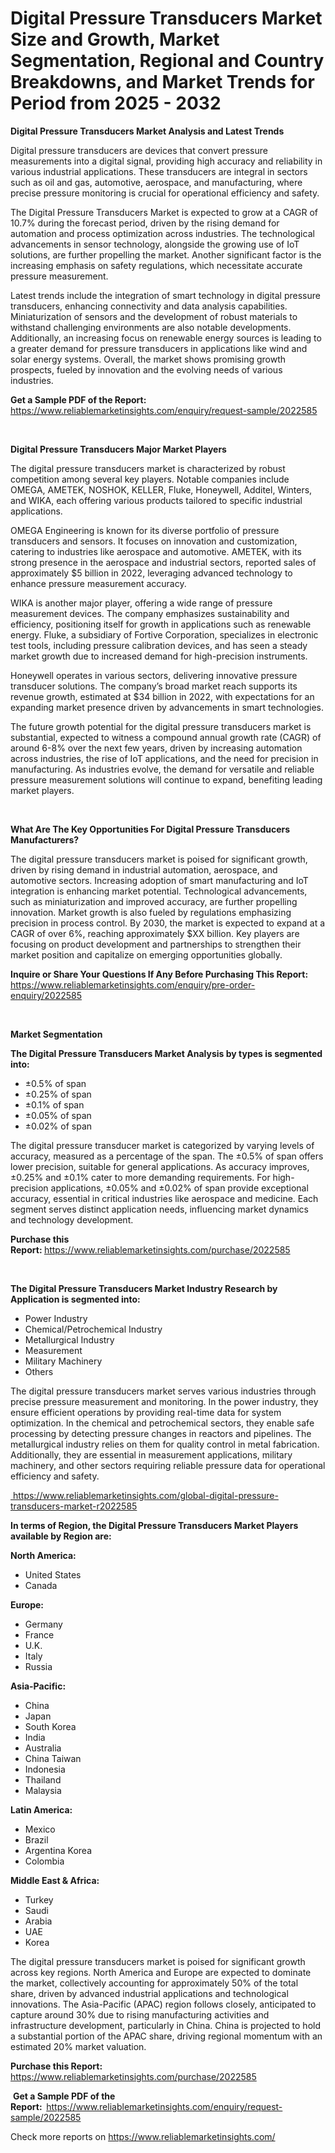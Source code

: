<p><h1>Digital Pressure Transducers Market Size and Growth, Market Segmentation, Regional and Country Breakdowns, and Market Trends for Period from 2025 -  2032</h1></p><p><strong>Digital Pressure Transducers Market Analysis and Latest Trends</strong></p>
<p><p>Digital pressure transducers are devices that convert pressure measurements into a digital signal, providing high accuracy and reliability in various industrial applications. These transducers are integral in sectors such as oil and gas, automotive, aerospace, and manufacturing, where precise pressure monitoring is crucial for operational efficiency and safety.</p><p>The Digital Pressure Transducers Market is expected to grow at a CAGR of 10.7% during the forecast period, driven by the rising demand for automation and process optimization across industries. The technological advancements in sensor technology, alongside the growing use of IoT solutions, are further propelling the market. Another significant factor is the increasing emphasis on safety regulations, which necessitate accurate pressure measurement.</p><p>Latest trends include the integration of smart technology in digital pressure transducers, enhancing connectivity and data analysis capabilities. Miniaturization of sensors and the development of robust materials to withstand challenging environments are also notable developments. Additionally, an increasing focus on renewable energy sources is leading to a greater demand for pressure transducers in applications like wind and solar energy systems. Overall, the market shows promising growth prospects, fueled by innovation and the evolving needs of various industries.</p></p>
<p><strong>Get a Sample PDF of the Report:&nbsp;</strong> <a href="https://www.reliablemarketinsights.com/enquiry/request-sample/2022585?utm_campaign=3260&utm_medium=2&utm_source=Github&utm_content=ia&utm_term=06042025&utm_id=digital-pressure-transducers">https://www.reliablemarketinsights.com/enquiry/request-sample/2022585</a></p>
<p>&nbsp;</p>
<p><strong>Digital Pressure Transducers Major Market Players</strong></p>
<p><p>The digital pressure transducers market is characterized by robust competition among several key players. Notable companies include OMEGA, AMETEK, NOSHOK, KELLER, Fluke, Honeywell, Additel, Winters, and WIKA, each offering various products tailored to specific industrial applications.</p><p>OMEGA Engineering is known for its diverse portfolio of pressure transducers and sensors. It focuses on innovation and customization, catering to industries like aerospace and automotive. AMETEK, with its strong presence in the aerospace and industrial sectors, reported sales of approximately $5 billion in 2022, leveraging advanced technology to enhance pressure measurement accuracy. </p><p>WIKA is another major player, offering a wide range of pressure measurement devices. The company emphasizes sustainability and efficiency, positioning itself for growth in applications such as renewable energy. Fluke, a subsidiary of Fortive Corporation, specializes in electronic test tools, including pressure calibration devices, and has seen a steady market growth due to increased demand for high-precision instruments.</p><p>Honeywell operates in various sectors, delivering innovative pressure transducer solutions. The company’s broad market reach supports its revenue growth, estimated at $34 billion in 2022, with expectations for an expanding market presence driven by advancements in smart technologies.</p><p>The future growth potential for the digital pressure transducers market is substantial, expected to witness a compound annual growth rate (CAGR) of around 6-8% over the next few years, driven by increasing automation across industries, the rise of IoT applications, and the need for precision in manufacturing. As industries evolve, the demand for versatile and reliable pressure measurement solutions will continue to expand, benefiting leading market players.</p></p>
<p>&nbsp;</p>
<p><strong>What Are The Key Opportunities For Digital Pressure Transducers Manufacturers?</strong></p>
<p><p>The digital pressure transducers market is poised for significant growth, driven by rising demand in industrial automation, aerospace, and automotive sectors. Increasing adoption of smart manufacturing and IoT integration is enhancing market potential. Technological advancements, such as miniaturization and improved accuracy, are further propelling innovation. Market growth is also fueled by regulations emphasizing precision in process control. By 2030, the market is expected to expand at a CAGR of over 6%, reaching approximately $XX billion. Key players are focusing on product development and partnerships to strengthen their market position and capitalize on emerging opportunities globally.</p></p>
<p><strong>Inquire or Share Your Questions If Any Before Purchasing This Report:</strong> <a href="https://www.reliablemarketinsights.com/enquiry/pre-order-enquiry/2022585?utm_campaign=3260&utm_medium=2&utm_source=Github&utm_content=ia&utm_term=06042025&utm_id=digital-pressure-transducers">https://www.reliablemarketinsights.com/enquiry/pre-order-enquiry/2022585</a></p>
<p>&nbsp;</p>
<p><strong>Market Segmentation</strong></p>
<p><strong>The Digital Pressure Transducers Market Analysis by types is segmented into:</strong></p>
<p><ul><li>±0.5% of span</li><li>±0.25% of span</li><li>±0.1% of span</li><li>±0.05% of span</li><li>±0.02% of span</li></ul></p>
<p><p>The digital pressure transducer market is categorized by varying levels of accuracy, measured as a percentage of the span. The ±0.5% of span offers lower precision, suitable for general applications. As accuracy improves, ±0.25% and ±0.1% cater to more demanding requirements. For high-precision applications, ±0.05% and ±0.02% of span provide exceptional accuracy, essential in critical industries like aerospace and medicine. Each segment serves distinct application needs, influencing market dynamics and technology development.</p></p>
<p><strong>Purchase this Report:&nbsp;</strong><a href="https://www.reliablemarketinsights.com/purchase/2022585?utm_campaign=3260&utm_medium=2&utm_source=Github&utm_content=ia&utm_term=06042025&utm_id=digital-pressure-transducers">https://www.reliablemarketinsights.com/purchase/2022585</a></p>
<p>&nbsp;</p>
<p><strong>The Digital Pressure Transducers Market Industry Research by Application is segmented into:</strong></p>
<p><ul><li>Power Industry</li><li>Chemical/Petrochemical Industry</li><li>Metallurgical Industry</li><li>Measurement</li><li>Military Machinery</li><li>Others</li></ul></p>
<p><p>The digital pressure transducers market serves various industries through precise pressure measurement and monitoring. In the power industry, they ensure efficient operations by providing real-time data for system optimization. In the chemical and petrochemical sectors, they enable safe processing by detecting pressure changes in reactors and pipelines. The metallurgical industry relies on them for quality control in metal fabrication. Additionally, they are essential in measurement applications, military machinery, and other sectors requiring reliable pressure data for operational efficiency and safety.</p></p>
<p><a href="https://www.reliablemarketinsights.com/global-digital-pressure-transducers-market-r2022585?utm_campaign=3260&utm_medium=2&utm_source=Github&utm_content=ia&utm_term=06042025&utm_id=digital-pressure-transducers">&nbsp;https://www.reliablemarketinsights.com/global-digital-pressure-transducers-market-r2022585</a></p>
<p><strong>In terms of Region, the Digital Pressure Transducers Market Players available by Region are:</strong></p>
<p>
    <p> <strong> North America: </strong>
        <ul>
            <li>United States</li>
            <li>Canada</li>
        </ul>
        </p> 
    <p> <strong> Europe: </strong>
        <ul>
            <li>Germany</li>
            <li>France</li>
            <li>U.K.</li>
            <li>Italy</li>
            <li>Russia</li>
        </ul>
        </p> 
    <p> <strong> Asia-Pacific: </strong>
        <ul>
            <li>China</li>
            <li>Japan</li>
            <li>South Korea</li>
            <li>India</li>
            <li>Australia</li>
            <li>China Taiwan</li>
            <li>Indonesia</li>
            <li>Thailand</li>
            <li>Malaysia</li>
        </ul>
        </p> 
    <p> <strong> Latin America: </strong>
        <ul>
            <li>Mexico</li>
            <li>Brazil</li>
            <li>Argentina Korea</li>
            <li>Colombia</li>
        </ul>
        </p> 
    <p> <strong> Middle East & Africa: </strong>
        <ul>
            <li>Turkey</li>
            <li>Saudi</li>
            <li>Arabia</li>
            <li>UAE</li>
            <li>Korea</li>
        </ul>
    </p>
    </p>
<p><p>The digital pressure transducers market is poised for significant growth across key regions. North America and Europe are expected to dominate the market, collectively accounting for approximately 50% of the total share, driven by advanced industrial applications and technological innovations. The Asia-Pacific (APAC) region follows closely, anticipated to capture around 30% due to rising manufacturing activities and infrastructure development, particularly in China. China is projected to hold a substantial portion of the APAC share, driving regional momentum with an estimated 20% market valuation.</p></p>
<p><strong>Purchase this Report: </strong><a href="https://www.reliablemarketinsights.com/purchase/2022585?utm_campaign=3260&utm_medium=2&utm_source=Github&utm_content=ia&utm_term=06042025&utm_id=digital-pressure-transducers">https://www.reliablemarketinsights.com/purchase/2022585</a></p>
<p>&nbsp;<strong>Get a Sample PDF of the Report:&nbsp;&nbsp;</strong><a href="https://www.reliablemarketinsights.com/enquiry/request-sample/2022585?utm_campaign=3260&utm_medium=2&utm_source=Github&utm_content=ia&utm_term=06042025&utm_id=digital-pressure-transducers">https://www.reliablemarketinsights.com/enquiry/request-sample/2022585</a></p>
<p><strong></strong></p>
<p>Check more reports on <a href="https://www.reliablemarketinsights.com/?utm_campaign=3260&utm_medium=2&utm_source=Github&utm_content=ia&utm_term=06042025&utm_id=digital-pressure-transducers">https://www.reliablemarketinsights.com/</a></p>